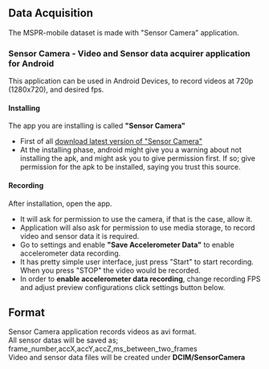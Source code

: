 
## Data Acquisition

The MSPR-mobile dataset is made with "Sensor Camera" application.

### Sensor Camera - Video and Sensor data acquirer application for Android

This application can be used in Android Devices, to record videos at 720p (1280x720), and desired fps.

#### Installing

The app you are installing is called **"Sensor Camera"**
- First of all [download latest version of "Sensor Camera"](https://github.com/yusufhanoglu/SensorCamera/releases/tag/S1.72)
- At the installing phase, android might give you a warning about not installing the apk, and might ask you to give permission first. If so; give permission for the apk to be installed, saying you trust this source.
#### Recording

After installation, open the app.

- It will ask for permission to use the camera, if that is the case, allow it.
- Application will also ask for permission to use media storage, to record video and sensor data it is required.
- Go to settings and enable **"Save Accelerometer Data"** to enable accelerometer data recording.
- It has pretty simple user interface, just press "Start" to start recording. When you press "STOP" the video would be recorded.
- In order to **enable accelerometer data recording**, change recording FPS and adjust preview configurations click settings button below.

## Format
Sensor Camera application records videos as avi format.<br>
All sensor datas will be saved as;<br>
  frame_number,accX,accY,accZ,ms_between_two_frames<br>
Video and sensor data files will be created under **DCIM/SensorCamera**

